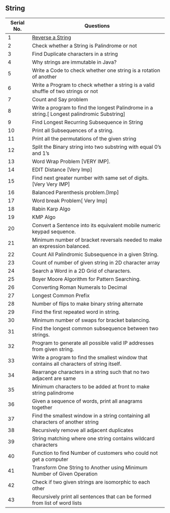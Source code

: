 ## String
Serial No. | Questions
| --- | ----------- |
1 | [Reverse a String](1-Reverse%20a%20String)
2 | Check whether a String is Palindrome or not
3 | Find Duplicate characters in a string
4 | Why strings are immutable in Java?
5 | Write a Code to check whether one string is a rotation of another
6 | Write a Program to check whether a string is a valid shuffle of two strings or not
7 | Count and Say problem
8 | Write a program to find the longest Palindrome in a string.[ Longest palindromic Substring]
9 | Find Longest Recurring Subsequence in String
10 | Print all Subsequences of a string.
11 | Print all the permutations of the given string
12 | Split the Binary string into two substring with equal 0’s and 1’s
13 | Word Wrap Problem [VERY IMP].
14 | EDIT Distance [Very Imp]
15 | Find next greater number with same set of digits. [Very Very IMP]
16 | Balanced Parenthesis problem.[Imp]
17 | Word break Problem[ Very Imp]
18 | Rabin Karp Algo
19 | KMP Algo
20 | Convert a Sentence into its equivalent mobile numeric keypad sequence.
21 | Minimum number of bracket reversals needed to make an expression balanced.
22 | Count All Palindromic Subsequence in a given String.
23 | Count of number of given string in 2D character array
24 | Search a Word in a 2D Grid of characters.
25 | Boyer Moore Algorithm for Pattern Searching.
26 | Converting Roman Numerals to Decimal
27 | Longest Common Prefix
28 | Number of flips to make binary string alternate
29 | Find the first repeated word in string.
30 | Minimum number of swaps for bracket balancing.
31 | Find the longest common subsequence between two strings.
32 | Program to generate all possible valid IP addresses from given string.
33 | Write a program to find the smallest window that contains all characters of string itself.
34 | Rearrange characters in a string such that no two adjacent are same
35 | Minimum characters to be added at front to make string palindrome
36 | Given a sequence of words, print all anagrams together
37 | Find the smallest window in a string containing all characters of another string
38 | Recursively remove all adjacent duplicates
39 | String matching where one string contains wildcard characters
40 | Function to find Number of customers who could not get a computer
41 | Transform One String to Another using Minimum Number of Given Operation
42 | Check if two given strings are isomorphic to each other
43 | Recursively print all sentences that can be formed from list of word lists